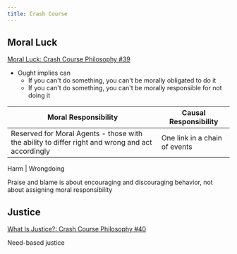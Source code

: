 ```yaml
---
title: Crash Course
---
```


## Moral Luck

[Moral Luck: Crash Course Philosophy #39](https://youtu.be/DpDSPVv8lUE?si=3Fs5qJlJSfJBS4lt)

- Ought implies can
  - If you can't do something, you can't be morally obligated to do it
  - If you can't do something, you can't be morally responsible for not doing it

Moral Responsibility | Causal Responsibility
--- | ---
Reserved for Moral Agents - those with the ability to differ right and wrong and act accordingly | One link in a chain of events

Harm | Wrongdoing

Praise and blame is about encouraging and discouraging behavior,
not about assigning moral responsibility

## Justice

[What Is Justice?: Crash Course Philosophy #40](https://youtu.be/H0CTHVCkm90?si=cUu1dfY_l80VY5xa)

Need-based justice
